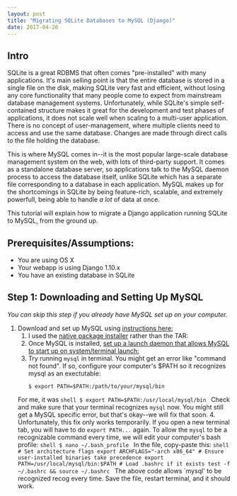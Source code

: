 ```yaml
---
layout: post
title: "Migrating SQLite Databases to MySQL (Django)"
date: 2017-04-28
---
```


## Intro


SQLite is a great RDBMS that often comes "pre-installed" with many applications. It's main selling point is that the entire database is stored in a single file on the disk, making SQLite very fast and efficient, without losing any core functionality that many people come to expect from mainstream database management systems. Unfortunately, while SQLite's simple self-contained structure makes it great for the development and test phases of applications, it does not scale well when scaling to a multi-user application. There is no concept of user-management, where multiple clients need to access and use the same database. Changes are made through direct calls to the file holding the database. 

This is where MySQL comes in--it is the most popular large-scale database management system on the web, with lots of third-party support. It comes as a standalone database server, so applications talk to the MySQL daemon process to access the database itself, unlike SQLite which has a separate file corresponding to a database in each application. MySQL makes up for the shortcomings in SQLite by being feature-rich, scalable, and extremely powerfull, being able to handle _a lot_ of data at once. 

This tutorial will explain how to migrate a Django application running SQLite to MySQL, from the ground up. 

## Prerequisites/Assumptions: 
* You are using OS X
* Your webapp is using Django 1.10.x
* You have an existing database in SQLite

## Step 1: Downloading and Setting Up MySQL
_You can skip this step if you already have MySQL set up on your computer._
1. Download and set up MySQL using [instructions here:](https://dev.mysql.com/doc/refman/5.7/en/osx-installation.html)
    1. I used the [native package installer](https://dev.mysql.com/doc/refman/5.7/en/osx-installation-pkg.html) rather than the TAR: 
    2. Once MySQL is installed, [set up a launch daemon that allows MySQL to start up on system/terminal launch:](https://dev.mysql.com/doc/refman/5.7/en/osx-installation-launchd.html)
    3. Try running `mysql` in terminal. You might get an error like "command not found". If so, configure your computer's $PATH so it recognizes mysql as an exectutable: 
        ```shell
        $ export PATH=$PATH:/path/to/your/mysql/bin
        ```
    For me, it was
        ```shell
        $ export PATH=$PATH:/usr/local/mysql/bin
        ```
    Check and make sure that your terminal recognizes `mysql` now. You might still get a MySQL specific error, but that's okay--we will fix that soon. 
    4. Unfortunately, this fix only works temporarily. If you open a new terminal tab, you will have to do `export PATH...` again. To allow the `mysql` to be a recognizable command every time, we will edit your computer's bash profile:
        ```shell
        $ nano ~/.bash_profile
        ```
    In the file, copy-paste this:
        ```shell
        # Set architecture flags
        export ARCHFLAGS="-arch x86_64"
        # Ensure user-installed binaries take precedence
        export PATH=/usr/local/mysql/bin:$PATH
        # Load .bashrc if it exists
        test -f ~/.bashrc && source ~/.bashrc
        ```
    The above code allows `mysql' to be recognized recog every time. Save the file, restart terminal, and it should work. 